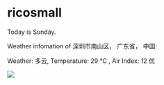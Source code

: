 # ricosmall

Today is Sunday.

Weather infomation of 深圳市南山区， 广东省， 中国: 

Weather: 多云, Temperature: 29 ℃ , Air Index: 12 优

<img src="https://github-readme-stats.vercel.app/api?username=ricosmall&show_icons=true" />
